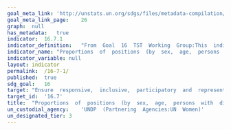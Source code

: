 ```yaml
---	
goal_meta_link:	'http://unstats.un.org/sdgs/files/metadata-compilation/Metadata-Goal-16.pdf'
goal_meta_link_page:	26
graph:	null
has_metadata:	true
indicator:	16.7.1
indicator_definition:	"From  Goal  16  TST  Working  Group:This  indicator  focuses  on  the  representativeness  aspect  of  the  target,  but  the  presence  of  diversity  also  conduces  to  inclusivity  and  responsiveness  of  decision-making.  The  indicator  is  calculated  as  the  number  of  public  service  positions  held  by  members  of  the  target  group  divided  by  the  total  number  of  such  positions.  From  OHCHR:  Target  groups  should  be  identified  at  national  level  in  an  inclusive,  participatory  process,  with  the  direct  involvement  of  marginalised  and  minority  groups  themselves.  The  Committee  on  the  Elimination  of  Racial  Discrimination  (CERD)  has  made  clear  that  identification  as  a  member  of  a  particular  ethnic  group  shall,  if  no  justification  exists  to  the  contrary,  be  based  upon  self-identification  by  the  individual  concerned.  This  principle  also  applies  to  other  population  groups.  Target  groups  may  include  persons  with  disabilities,  ethnic  groups,  LGBTI  persons,  indigenous  peoples,  religious  minorities,  linguistic  minorities,  youth,  older  persons,  or  other  groups  under-represented  in  the  national  context.  The  indicator  is  calculated  as  the  number  of  public  service  positions  held  by  members  of  the  target  group  divided  by  the  total  number  of  such  positions."
indicator_name:	"Proportions  of  positions  (by  sex,  age,  persons  with  disabilities  and  population  groups)  in  public  institutions  (national  and  local  legislatures,  public  service,  and  judiciary)  compared  to  national  distributions"
indicator_variable:	null
layout:	indicator
permalink:	/16-7-1/
published:	true  
sdg_goal:	16
target:	"Ensure  responsive,  inclusive,  participatory  and  representative  decision-making  at  all  levels."
target_id:	'16.7'
title:	"Proportions  of  positions  (by  sex,  age,  persons  with  disabilities  and  population  groups)  in  public  institutions  (national  and  local  legislatures,  public  service,  and  judiciary)  compared  to  national  distributions"
un_custodial_agency:	'UNDP  (Partnering  Agencies:UN  Women)'
un_designated_tier:	3
---	
```

